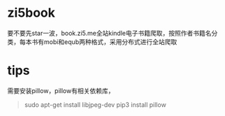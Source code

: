 # zi5book
要不要先star一波，book.zi5.me全站kindle电子书籍爬取，按照作者书籍名分类，每本书有mobi和equb两种格式，采用分布式进行全站爬取
# tips
需要安装pillow，pillow有相关依赖库，
> sudo apt-get install libjpeg-dev
> pip3 install pillow
